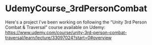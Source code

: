 # UdemyCourse_3rdPersonCombat

Here's a project I've been working on following the “Unity 3rd Person Combat & Traversal” course available on Udemy: 
https://www.udemy.com/course/unity-3rd-person-combat-traversal/learn/lecture/33097024?start=0#overview
